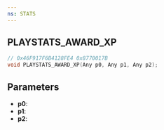 ```yaml
---
ns: STATS
---
```

## PLAYSTATS_AWARD_XP

```c
// 0x46F917F6B4128FE4 0x8770017B
void PLAYSTATS_AWARD_XP(Any p0, Any p1, Any p2);
```


## Parameters
* **p0**: 
* **p1**: 
* **p2**: 

